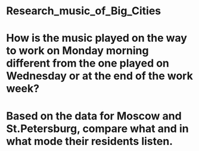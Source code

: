 # Research_music_of_Big_Cities
# How is the music played on the way to work on Monday morning different from the one played on Wednesday or at the end of the work week?
# Based on the data for Moscow and St.Petersburg, compare what and in what mode their residents listen.
